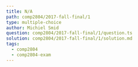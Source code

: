 ```yaml
---
title: N/A
path: comp2804/2017-fall-final/1
type: multiple-choice
author: Michiel Smid
question: comp2804/2017-fall-final/1/question.ts
solution: comp2804/2017-fall-final/1/solution.md
tags:
  - comp2804
  - comp2804-exam
---
```

